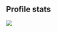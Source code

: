 ## Profile stats

<!-- 
In order to hide issues with the code, I have excluded several languages in 
the EXCLUDED_LANGS secret. If there is an issue, this is most likely why. 
Enjoy this future me, I hope my short term fix has not caused you too much pain.
-->

<!-- ![](https://github.com/joxnt/joxnt/blob/master/generated/overview.svg) -->
![](https://github.com/joxnt/joxnt/blob/master/generated/languages.svg)

